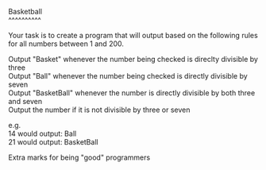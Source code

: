 Basketball<br>
^^^^^^^^^^<br>

Your task is to create a program that will output based on the following rules for all numbers between 1 and 200.<br>

Output "Basket" whenever the number being checked is direclty divisible by three<br>
Output "Ball" whenever the number being checked is directly divisible by seven<br>
Output "BasketBall" whenever the number is directly divisible by both three and seven<br>
Output the number if it is not divisible by three or seven<br>
						
e.g.<br>
14 would output: Ball<br>
21 would output: BasketBall<br>
		
Extra marks for being "good" programmers
